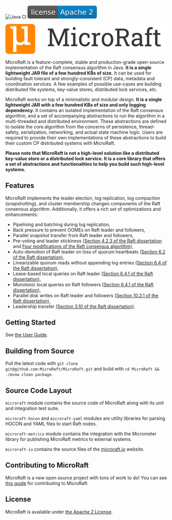
![Java CI](https://github.com/MicroRaft/MicroRaft/workflows/Java%20CI/badge.svg) [![Integration](license-apache-2.svg)](https://github.com/MicroRaft/MicroRaft/blob/master/LICENSE)


![](microraft.io/src/img/logo.png)

MicroRaft is a feature-complete, stable and production-grade open-source 
implementation of the Raft consensus algorithm in Java. __It is a single 
lightweight JAR file of a few hundred KBs of size.__ It can be used for 
building fault tolerant and strongly-consistent (CP) data, metadata and 
coordination services. A few examples of possible use-cases are building
distributed file systems, key-value stores, distributed lock services, etc.

MicroRaft works on top of a minimalistic and modular design. __It is a single
lightweight JAR with a few hundred KBs of size and only logging dependency.__
It contains an isolated implementation of the Raft consensus algorithm, and 
a set of accompanying abstractions to run the algorithm in a multi-threaded and 
distributed environment. These abstractions are defined to isolate the core 
algorithm from the concerns of persistence, thread-safety, serialization, 
networking, and actual state machine logic. Users are required to provide their 
own implementations of these abstractions to build their custom CP distributed
systems with MicroRaft.

__Please note that MicroRaft is not a high-level solution like a distributed 
key-value store or a distributed lock service. It is a core library that offers
a set of abstractions and functionalities to help you build such high-level 
systems.__ 

## Features

MicroRaft implements the leader election, log replication, log compaction 
(snapshotting), and cluster membership changes components of the Raft consensus
algorithm. Additionally, it offers a rich set of optimizations and 
enhancements:

* Pipelining and batching during log replication,
* Back pressure to prevent OOMEs on Raft leader and followers,
* Parallel snapshot transfer from Raft leader and followers,
* Pre-voting and leader stickiness ([Section 4.2.3 of the Raft dissertation](https://github.com/ongardie/dissertation) and [Four modifications of the Raft consensus algorithm](https://openlife.cc/system/files/4-modifications-for-Raft-consensus.pdf)),
* Auto-demotion of Raft leader on loss of quorum heartbeats [(Section 6.2 of the Raft dissertation)](https://github.com/ongardie/dissertation),
* Linearizable quorum reads without appending log entries [(Section 6.4 of the Raft dissertation)](https://github.com/ongardie/dissertation),
* Lease-based local queries on Raft leader [(Section 6.4.1 of the Raft dissertation)](https://github.com/ongardie/dissertation),
* Monotonic local queries on Raft followers [(Section 6.4.1 of the Raft dissertation)](https://github.com/ongardie/dissertation),
* Parallel disk writes on Raft leader and followers [(Section 10.2.1 of the Raft dissertation)](https://github.com/ongardie/dissertation),
* Leadership transfer [(Section 3.10 of the Raft dissertation)](https://github.com/ongardie/dissertation).


## Getting Started

See [the User Guide](https://microraft.io/user-guide/setup). 


## Building from Source

Pull the latest code with `git clone git@github.com:MicroRaft/MicroRaft.git` 
and build with `cd MicroRaft && ./mvnw clean package`. 


## Source Code Layout 

`microraft` module contains the source code of MicroRaft along with its unit 
and integration test suite. 

`microraft-hocon` and `microraft-yaml` modules are utility libraries for 
parsing HOCON and YAML files to start Raft nodes. 

`microraft-metrics` module contains the integration with the Micrometer library
for publishing MicroRaft metrics to external systems.

`microraft-io` contains the source files of 
the [microraft.io](https://microraft.io) website.


## Contributing to MicroRaft

MicroRaft is a new open source project with tons of work to do! You can see 
[this guide](CONTRIBUTING.md) for contributing to MicroRaft.


## License

MicroRaft is available under [the Apache 2 License](https://github.com/MicroRaft/MicroRaft/blob/master/LICENSE). 

